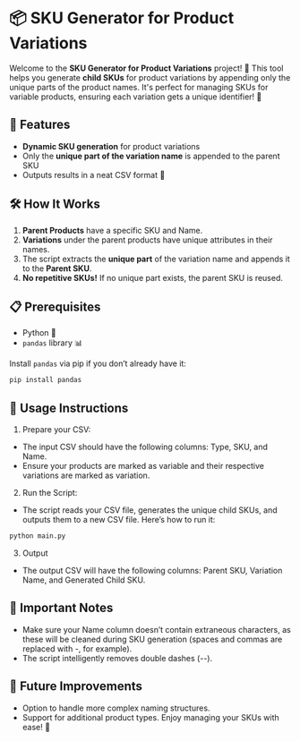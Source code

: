 # 📦 SKU Generator for Product Variations

Welcome to the **SKU Generator for Product Variations** project! 🎉 This tool helps you generate **child SKUs** for product variations by appending only the unique parts of the product names. It's perfect for managing SKUs for variable products, ensuring each variation gets a unique identifier! 🚀

## 📑 Features
- **Dynamic SKU generation** for product variations
- Only the **unique part of the variation name** is appended to the parent SKU
- Outputs results in a neat CSV format 🧾

## 🛠️ How It Works
1. **Parent Products** have a specific SKU and Name.
2. **Variations** under the parent products have unique attributes in their names.
3. The script extracts the **unique part** of the variation name and appends it to the **Parent SKU**.
4. **No repetitive SKUs!** If no unique part exists, the parent SKU is reused.

## 📋 Prerequisites
- Python 🐍
- `pandas` library 📊

Install `pandas` via pip if you don’t already have it:
```bash
pip install pandas
```
## 📂 Usage Instructions
1. Prepare your CSV:

- The input CSV should have the following columns: Type, SKU, and Name.
- Ensure your products are marked as variable and their respective variations are marked as variation.

2. Run the Script:

- The script reads your CSV file, generates the unique child SKUs, and outputs them to a new CSV file.
Here’s how to run it:

```bash
python main.py
```
3. Output
- The output CSV will have the following columns: Parent SKU, Variation Name, and Generated Child SKU. 


## 🚨 Important Notes
- Make sure your Name column doesn’t contain extraneous characters, as these will be cleaned during SKU generation (spaces and commas are replaced with -, for example).
- The script intelligently removes double dashes (--).



## 🎯 Future Improvements
- Option to handle more complex naming structures.
- Support for additional product types.
Enjoy managing your SKUs with ease! 🎉
